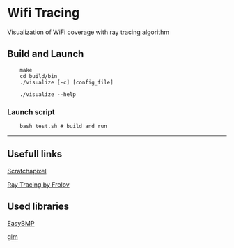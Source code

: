 # Wifi Tracing
Visualization of WiFi coverage with ray tracing algorithm

## Build and Launch

        make
        cd build/bin
        ./visualize [-c] [config_file]
        
        ./visualize --help

### Launch script 

        bash test.sh # build and run 
   
---

## Usefull links
[Scratchapixel](https://www.scratchapixel.com/lessons/3d-basic-rendering/introduction-to-ray-tracing/implementing-the-raytracing-algorithm])

[Ray Tracing by Frolov](http://ray-tracing.ru/)

## Used libraries 
[EasyBMP](http://easybmp.sourceforge.net/)

[glm](https://github.com/g-truc/glm)